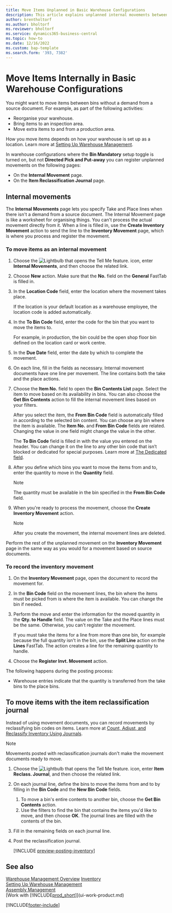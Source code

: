 ```yaml
---
title: Move Items Unplanned in Basic Warehouse Configurations
description: This article explains unplanned internal movements between bins without a demand from a source document.
author: brentholtorf
ms.author: bholtorf
ms.reviewer: bholtorf
ms.service: dynamics365-business-central
ms.topic: how-to
ms.date: 12/16/2022
ms.custom: bap-template
ms.search.form: '393, 7382'
---
```

# Move Items Internally in Basic Warehouse Configurations

You might want to move items between bins without a demand from a source document. For example, as part of the following activities:

* Reorganise your warehouse.
* Bring items to an inspection area.
* Move extra items to and from a production area. 

How you move items depends on how your warehouse is set up as a location. Learn more at [Setting Up Warehouse Management](warehouse-setup-warehouse.md).

In warehouse configurations where the **Bin Mandatory** setup toggle is turned on, but not **Directed Pick and Put-away** you can register unplanned movements on the following pages:  

* On the **Internal Movement** page.
* On the **Item Reclassification Journal** page.  

## Internal movements

The **Internal Movements** page lets you specify Take and Place lines when there isn't a demand from a source document. The Internal Movement page is like a worksheet for organising things. You can't process the actual movement directly from it. When a line is filled in, use the **Create Inventory Movement** action to send the line to the **Inventory Movement** page, which is where you process and register the movement.

### To move items as an internal movement

1. Choose the ![Lightbulb that opens the Tell Me feature.](media/ui-search/search_small.png "Tell me what you want to do") icon, enter **Internal Movements**, and then choose the related link.  
2. Choose **New** action. Make sure that the **No.** field on the **General** FastTab is filled in.
3. In the **Location Code** field, enter the location where the movement takes place.  

    If the location is your default location as a warehouse employee, the location code is added automatically.  
4. In the **To Bin Code** field, enter the code for the bin that you want to move the items to.

    For example, in production, the bin could be the open shop floor bin defined on the location card or work centre.  
5. In the **Due Date** field, enter the date by which to complete the movement.  
6. On each line, fill in the fields as necessary. Internal movement documents have one line per movement. The line contains both the take and the place actions.
7. Choose the **Item No.** field to open the **Bin Contents List** page. Select the item to move based on its availability in bins. You can also choose the **Get Bin Contents** action to fill the internal movement lines based on your filters.  

    After you select the item, the **From Bin Code** field is automatically filled in according to the selected bin content. You can choose any bin where the item is available. The **Item No.** and **From Bin Code** fields are related. Changing the value in one field might change the value in the other.  

    The **To Bin Code** field is filled in with the value you entered on the header. You can change it on the line to any other bin code that isn’t blocked or dedicated for special purposes. Learn more at [The Dedicated field](warehouse-how-to-create-individual-bins.md#the-dedicated-field).  

8. After you define which bins you want to move the items from and to, enter the quantity to move in the **Quantity** field.  

    > [!NOTE]  
    > The quantity must be available in the bin specified in the **From Bin Code** field.  

9. When you're ready to process the movement, choose the **Create Inventory Movement** action.  

    > [!NOTE]  
    >  After you create the movement, the internal movement lines are deleted.  

Perform the rest of the unplanned movement on the **Inventory Movement** page in the same way as you would for a movement based on source documents.

### To record the inventory movement

1. On the **Inventory Movement** page, open the document to record the movement for.  
2. In the **Bin Code** field on the movement lines, the bin where the items must be picked from is where the item is available. You can change the bin if needed.
3. Perform the move and enter the information for the moved quantity in the **Qty. to Handle** field. The value on the Take and the Place lines must be the same. Otherwise, you can't register the movement.

    If you must take the items for a line from more than one bin, for example because the full quantity isn't in the bin, use the **Split Line** action on the **Lines** FastTab. The action creates a line for the remaining quantity to handle.  
4. Choose the **Register Invt. Movement** action.  

The following happens during the posting process:

* Warehouse entries indicate that the quantity is transferred from the take bins to the place bins.

## To move items with the item reclassification journal

Instead of using movement documents, you can record movements by reclassifying bin codes on items. Learn more at [Count, Adjust, and Reclassify Inventory Using Journals](inventory-how-count-adjust-reclassify.md).

> [!NOTE]  
> Movements posted with reclassification journals don't make the movement documents ready to move.  

1. Choose the ![Lightbulb that opens the Tell Me feature.](media/ui-search/search_small.png "Tell me what you want to do") icon, enter **Item Reclass. Journal**, and then choose the related link.  
2. On each journal line, define the bins to move the items from and to by filling in the **Bin Code** and the **New Bin Code** fields.  

    1. To move a bin's entire contents to another bin, choose the **Get Bin Contents** action.  
    2. Use the filters to find the bin that contains the items you'd like to move, and then choose **OK**. The journal lines are filled with the contents of the bin.  
3. Fill in the remaining fields on each journal line.
4. Post the reclassification journal.  

    [!INCLUDE [preview-posting-inventory](includes/preview-posting-inventory.md)]

## See also 

[Warehouse Management Overview](design-details-warehouse-management.md)
[Inventory](inventory-manage-inventory.md)  
[Setting Up Warehouse Management](warehouse-setup-warehouse.md)  
[Assembly Management](assembly-assemble-items.md)  
[Work with [!INCLUDE[prod_short](includes/prod_short.md)]](ui-work-product.md)


[!INCLUDE[footer-include](includes/footer-banner.md)]
